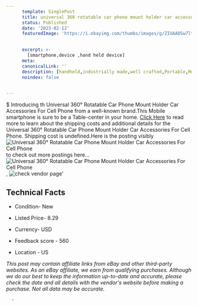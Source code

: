 ```yaml
---
      template: SinglePost
      title: universal 360 rotatable car phone mount holder car accessories for cell phone
      status: Published
      date: '2023-02-12'
      featuredImage: 'https://i.ebayimg.com/thumbs/images/g/ZIUAAOSw7ltibGZk/s-l225.jpg'
       

      excerpt: >-
        [smartphone,device ,hand held device]
      meta:
      canonicalLink: ''
      description: [handheld,industrially made,well crafted,Portable,Mobile,Compact,Convenient,Lightweight,Maneuverable,Man-portable,Miniature,Carriable,Hand-held,Light,Holdable,Transportable,Mobile device,Pocket-sized,On-the-go,Wireless,Cordless,Compact size,Convenient size, smartphone,device ,hand held device]
      noindex: false
      

---
```

$
      Introducing th Universal 360° Rotatable Car Phone Mount Holder Car Accessories For Cell Phone from a well-known brand.This Mobile smartphone is sure to be a Table-center in your home. [Click Here](https://www.ebay.com/itm/354407559282?fits=Make%3AMercury&hash=item5284563072%3Ag%3AZIUAAOSw7ltibGZk&mkevt=1&mkcid=1&mkrid=711-53200-19255-0&campid=%253CePNCampaignId%253E&customid=%253CreferenceId%253E&toolid=10049) to read more to learn about the shipping costs and additional details for the Universal 360° Rotatable Car Phone Mount Holder Car Accessories For Cell Phone. Shipping cost is undefined.Here is the posting visibly ![Universal 360° Rotatable Car Phone Mount Holder Car Accessories For Cell Phone](https://i.ebayimg.com/thumbs/images/g/ZIUAAOSw7ltibGZk/s-l225.jpg) to check out more postings here... ![Universal 360° Rotatable Car Phone Mount Holder Car Accessories For Cell Phone](https://i.ebayimg.com/images/g/ZIUAAOSw7ltibGZk/s-l225.jpg), ![check vendor page](https://origin-galleryplus.ebayimg.com/ws/web/354407559282_2_0_1/225x225.jpg,https://origin-galleryplus.ebayimg.com/ws/web/354407559282_3_0_1/225x225.jpg,https://origin-galleryplus.ebayimg.com/ws/web/354407559282_4_0_1/225x225.jpg,https://origin-galleryplus.ebayimg.com/ws/web/354407559282_5_0_1/225x225.jpg,https://origin-galleryplus.ebayimg.com/ws/web/354407559282_6_0_1/225x225.jpg,https://origin-galleryplus.ebayimg.com/ws/web/354407559282_7_0_1/225x225.jpg,https://origin-galleryplus.ebayimg.com/ws/web/354407559282_8_0_1/225x225.jpg,https://origin-galleryplus.ebayimg.com/ws/web/354407559282_9_0_1/225x225.jpg,https://origin-galleryplus.ebayimg.com/ws/web/354407559282_10_0_1/225x225.jpg)'

      

 ## Technical Facts 



     
      

 - Condition- New 


      

 - Listed Price- 8.29 


      

 - Currency- USD 


      

 - Feedback score - 560 


      

 - Location - US 


      
      

 *_This post may contain affiliate links from eBay and other third-party websites. As an eBay affiliate, we earn from qualifying purchases. Although we do our best to keep the information up-to-date and accurate, please check the date and all details with the vendor's website before making a purchase. Not all data may be accurate._*




      -
